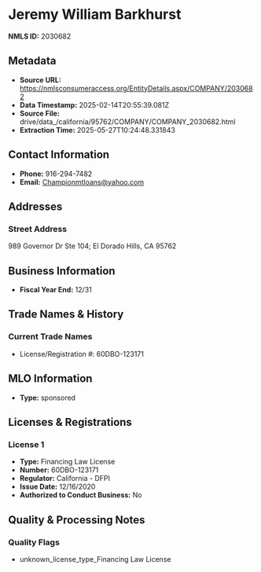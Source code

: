 # Jeremy William Barkhurst

**NMLS ID:** 2030682

## Metadata
- **Source URL:** https://nmlsconsumeraccess.org/EntityDetails.aspx/COMPANY/2030682
- **Data Timestamp:** 2025-02-14T20:55:39.081Z
- **Source File:** drive/data_/california/95762/COMPANY/COMPANY_2030682.html
- **Extraction Time:** 2025-05-27T10:24:48.331843

## Contact Information
- **Phone:** 916-294-7482
- **Email:** Championmtloans@yahoo.com

## Addresses
### Street Address
989 Governor Dr Ste 104; El Dorado Hills, CA 95762

## Business Information
- **Fiscal Year End:** 12/31

## Trade Names & History
### Current Trade Names
- License/Registration #: 60DBO-123171

## MLO Information
- **Type:** sponsored

## Licenses & Registrations

### License 1
- **Type:** Financing Law License
- **Number:** 60DBO-123171
- **Regulator:** California - DFPI
- **Issue Date:** 12/16/2020
- **Authorized to Conduct Business:** No

## Quality & Processing Notes
### Quality Flags
- unknown_license_type_Financing Law License
